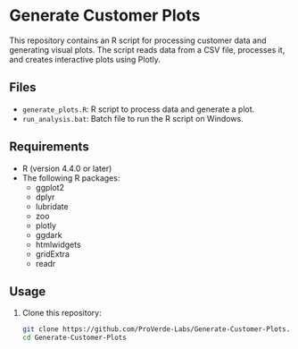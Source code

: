 # Generate Customer Plots

This repository contains an R script for processing customer data and generating visual plots. The script reads data from a CSV file, processes it, and creates interactive plots using Plotly.

## Files

- `generate_plots.R`: R script to process data and generate a plot.
- `run_analysis.bat`: Batch file to run the R script on Windows.

## Requirements

- R (version 4.4.0 or later)
- The following R packages:
  - ggplot2
  - dplyr
  - lubridate
  - zoo
  - plotly
  - ggdark
  - htmlwidgets
  - gridExtra
  - readr

## Usage

1. Clone this repository:
   ```bash
   git clone https://github.com/ProVerde-Labs/Generate-Customer-Plots.git
   cd Generate-Customer-Plots
